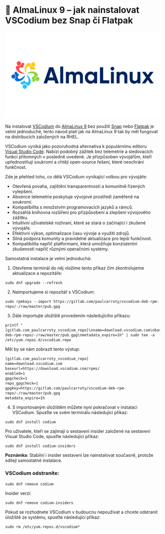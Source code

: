 # 🐧 AlmaLinux 9 – jak nainstalovat VSCodium bez Snap či Flatpak

![](../img/AlmaLinuxlogo.png)

Na instalovat [VSCodium](https://vscodium.com/) do [AlmaLinux 9](https://almalinux.org/) bez použití [Snap](https://snapcraft.io/) nebo [Flatpak](https://flathub.org/) je velmi jednoduché, tento návod platí jak na AlmaLinux 9 tak by měl fungovat na distribucích založených na RHEL.

VSCodium vyniká jako pozoruhodná alternativa k populárnímu editoru [Visual Studio Code](https://code.visualstudio.com/). Nabízí podobný zážitek bez telemetrie a sledovacích funkcí přítomných v posledně uvedené. Je přizpůsoben vývojářům, kteří upřednostňují soukromí a chtějí open-source řešení, které neochrání funkčnost.

Zde je přehled toho, co dělá VSCodium vynikající volbou pro vývojáře:

* Otevřená povaha, zajištění transparentnosti a komunitně řízených vylepšení.
* Absence telemetrie poskytuje vývojové prostředí zaměřené na soukromí.
* Kompatibilita s množstvím programovacích jazyků a rámců.
* Rozsáhlá knihovna rozšíření pro přizpůsobení a zlepšení vývojového zážitku.
* Intuitivní uživatelské rozhraní, které se stará o začínající i zkušené vývojáře.
* Efektivní výkon, optimalizace času vývoje a využití zdrojů.
* Silná podpora komunity a pravidelné aktualizace pro lepší funkčnost.
* Kompatibilita napříč platformami, která umožňuje konzistentní zkušenosti napříč různými operačními systémy.

Samostatná instalace je velmi jednoduchá:

1. Otevřeme terminál do něj vložíme tento příkaz čím zkontrolujeme aktualizace a repozitáře:
```
sudo dnf upgrade --refresh
```
2. Naimportujeme si  repozitář s VSCodium:
```
sudo rpmkeys --import https://gitlab.com/paulcarroty/vscodium-deb-rpm-repo/-/raw/master/pub.gpg
```
3. Dále importujte úložiště provedením následujícího příkazu:
```
printf "[gitlab.com_paulcarroty_vscodium_repo]\nname=download.vscodium.com\nbaseurl=https://download.vscodium.com/rpms/\nenabled=1\ngpgcheck=1\nrepo_gpgcheck=1\ngpgkey=https://gitlab.com/paulcarroty/vscodium-deb-rpm-repo/-/raw/master/pub.gpg\nmetadata_expire=1h" | sudo tee -a /etc/yum.repos.d/vscodium.repo
```
Měl by se nám zobrazit tento výstup:
```
[gitlab.com_paulcarroty_vscodium_repo]
name=download.vscodium.com
baseurl=https://download.vscodium.com/rpms/
enabled=1
gpgcheck=1
repo_gpgcheck=1
gpgkey=https://gitlab.com/paulcarroty/vscodium-deb-rpm-repo/-/raw/master/pub.gpg
metadata_expire=1h
```
4. S importovaným úložištěm můžete nyní pokračovat v instalaci VSCodium. Spusťte ve svém terminálu následující příkaz:
```
sudo dnf install codium
```
Pro uživatele, kteří se zajímají o sestavení insider založené na sestavení Visual Studio Code, spusťte následující příkaz:
```
sudo dnf install codium-insiders
```
**Poznámka**: Stabilní i insider sestavení lze nainstalovat současně, protože sdílejí samostatné instalace.

### VSCodium odstraníte:
```
sudo dnf remove codium
```
Insider verzi:
```
sudo dnf remove codium-insiders
```
Pokud se rozhodnete VSCodium v ​​budoucnu nepoužívat a chcete odstranit úložiště ze systému, spusťte následující příkaz:
````
sudo rm /etc/yum.repos.d/vscodium*
````